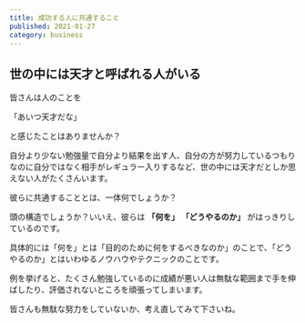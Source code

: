 ```yaml
---
title: 成功する人に共通すること
published: 2021-01-27
category: business
---
```


## 世の中には天才と呼ばれる人がいる
皆さんは人のことを

「あいつ天才だな」

と感じたことはありませんか？

自分より少ない勉強量で自分より結果を出す人、自分の方が努力しているつもりなのに自分ではなく相手がレギュラー入りするなど、世の中には天才だとしか思えない人がたくさんいます。

彼らに共通することとは、一体何でしょうか？

頭の構造でしょうか？いいえ、彼らは **「何を」** **「どうやるのか」** がはっきりしているのです。

具体的には「何を」とは「目的のために何をするべきなのか」のことで、「どうやるのか」とはいわゆるノウハウやテクニックのことです。

例を挙げると、たくさん勉強しているのに成績が悪い人は無駄な範囲まで手を伸ばしたり、評価されないところを頑張ってしまいます。

皆さんも無駄な努力をしていないか、考え直してみて下さいね。